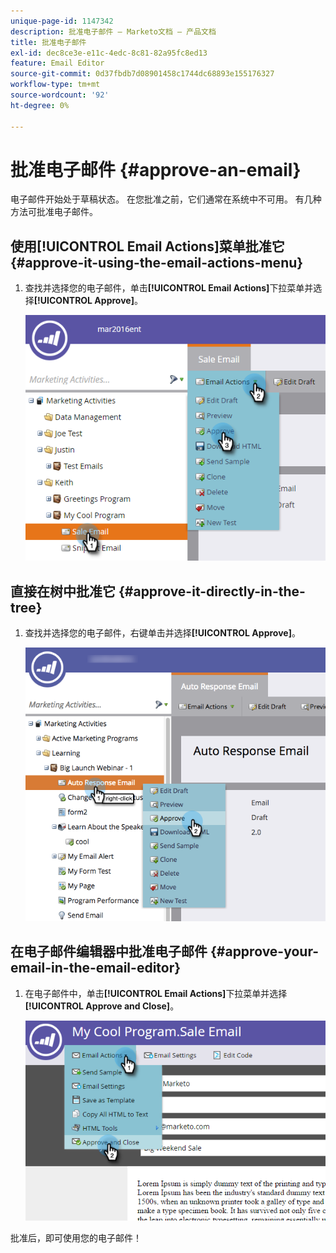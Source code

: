 ```yaml
---
unique-page-id: 1147342
description: 批准电子邮件 — Marketo文档 — 产品文档
title: 批准电子邮件
exl-id: dec8ce3e-e11c-4edc-8c81-82a95fc8ed13
feature: Email Editor
source-git-commit: 0d37fbdb7d08901458c1744dc68893e155176327
workflow-type: tm+mt
source-wordcount: '92'
ht-degree: 0%

---
```


# 批准电子邮件 {#approve-an-email}

电子邮件开始处于草稿状态。 在您批准之前，它们通常在系统中不可用。 有几种方法可批准电子邮件。

## 使用[!UICONTROL Email Actions]菜单批准它 {#approve-it-using-the-email-actions-menu}

1. 查找并选择您的电子邮件，单击&#x200B;**[!UICONTROL Email Actions]**&#x200B;下拉菜单并选择&#x200B;**[!UICONTROL Approve]**。

   ![](assets/one.png)

## 直接在树中批准它 {#approve-it-directly-in-the-tree}

1. 查找并选择您的电子邮件，右键单击并选择&#x200B;**[!UICONTROL Approve]**。

   ![](assets/approveemail.png)

## 在电子邮件编辑器中批准电子邮件 {#approve-your-email-in-the-email-editor}

1. 在电子邮件中，单击&#x200B;**[!UICONTROL Email Actions]**&#x200B;下拉菜单并选择&#x200B;**[!UICONTROL Approve and Close]**。

   ![](assets/three.png)

批准后，即可使用您的电子邮件！
